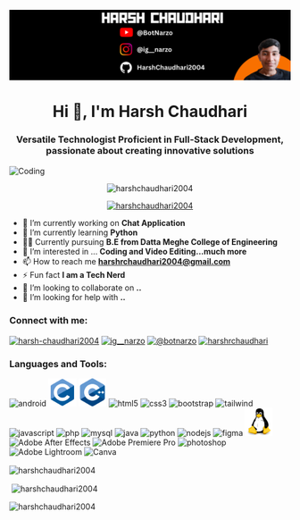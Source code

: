 <p><img align="center" alt="Harsh_banner" src="Harsh_LinkedIn-banner.png" /></p>
<h1 align="center">Hi 👋, I'm Harsh Chaudhari</h1>
<h3 align="center">
  Versatile Technologist Proficient in Full-Stack Development, passionate about
  creating innovative solutions
</h3>
<img
  align="center"
  alt="Coding"
  width="500"
  src="https://images.squarespace-cdn.com/content/v1/5769fc401b631bab1addb2ab/1541580611624-TE64QGKRJG8SWAIUS7NS/ke17ZwdGBToddI8pDm48kPoswlzjSVMM-SxOp7CV59BZw-zPPgdn4jUwVcJE1ZvWQUxwkmyExglNqGp0IvTJZamWLI2zvYWH8K3-s_4yszcp2ryTI0HqTOaaUohrI8PI6FXy8c9PWtBlqAVlUS5izpdcIXDZqDYvprRqZ29Pw0o/coding-freak.gif"
/>

<p align="center">
  <img
    src="https://komarev.com/ghpvc/?username=harshchaudhari2004&label=Profile%20views&color=0e75b6&style=flat"
    alt="harshchaudhari2004"
  />
</p>

<p align="center">
  <a href="https://github.com/ryo-ma/github-profile-trophy"
    ><img
      src="https://github-profile-trophy.vercel.app/?username=harshchaudhari2004"
      alt="harshchaudhari2004"
  /></a>
</p>

- 🔭 I’m currently working on **Chat Application**
- 🌱 I’m currently learning **Python**
- 👨‍🎓 Currently pursuing **B.E from Datta Meghe College of Engineering**
- 👀 I’m interested in ... **Coding and Video Editing...much more**
- 📫 How to reach me **harshrchaudhari2004@gmail.com**
- ⚡ Fun fact **I am a Tech Nerd**
- 💞️ I’m looking to collaborate on **..**
- 🤝 I’m looking for help with **..**

<h3 align="left">Connect with me:</h3>
<p align="left">
  <a href="https://linkedin.com/in/harsh-chaudhari2004" target="blank"
    ><img
      align="center"
      src="https://www.edigitalagency.com.au/wp-content/uploads/Linkedin-logo-icon-png.png"
      alt="harsh-chaudhari2004"
      height="50"
      width="50"
  /></a>
  <a href="https://instagram.com/ig__narzo" target="blank"
    ><img
      align="center"
      src="https://upload.wikimedia.org/wikipedia/commons/thumb/e/e7/Instagram_logo_2016.svg/768px-Instagram_logo_2016.svg.png"
      alt="ig__narzo"
      height="50"
      width="50"
  /></a>
  <a href="https://www.youtube.com/@botnarzo" target="blank"
    ><img
      align="center"
      src="https://www.edigitalagency.com.au/wp-content/uploads/YouTube-icon-red-png.png"
      alt="@botnarzo"
      height="50"
      width="60"
  /></a>
  <a href="https://www.hackerrank.com/harshrchaudhari" target="blank"
    ><img
      align="center"
      src="https://upload.wikimedia.org/wikipedia/commons/thumb/4/40/HackerRank_Icon-1000px.png/800px-HackerRank_Icon-1000px.png"
      alt="harshrchaudhari"
      height="50"
      width="50"
  /></a>
</p>

<h3 align="left">Languages and Tools:</h3>
<p align="left">
  <a>
    <img
      src="https://upload.wikimedia.org/wikipedia/commons/thumb/6/64/Android_logo_2019_%28stacked%29.svg/2346px-Android_logo_2019_%28stacked%29.svg.png"
      alt="android"
      width="50"
      height="50"
    />
  </a>
  <a>
    <img
      src="https://raw.githubusercontent.com/devicons/devicon/master/icons/c/c-original.svg"
      alt="c"
      width="50"
      height="50"
    />
  </a>
  <a>
    <img
      src="https://raw.githubusercontent.com/devicons/devicon/master/icons/cplusplus/cplusplus-original.svg"
      alt="cplusplus"
      width="50"
      height="50"
    />
  </a>
  <a>
    <img
      src="https://upload.wikimedia.org/wikipedia/commons/thumb/6/61/HTML5_logo_and_wordmark.svg/2048px-HTML5_logo_and_wordmark.svg.png"
      alt="html5"
      width="50"
      height="50"
    />
  </a>
  <a>
    <img
      src="https://upload.wikimedia.org/wikipedia/commons/d/d5/CSS3_logo_and_wordmark.svg"
      alt="css3"
      width="50"
      height="50"
    />
  </a>
  <a>
    <img
      src="https://upload.wikimedia.org/wikipedia/commons/thumb/b/b2/Bootstrap_logo.svg/800px-Bootstrap_logo.svg.png"
      alt="bootstrap"
      width="60"
      height="50"
    />
  </a>
  <a>
    <img
      src="https://www.vectorlogo.zone/logos/tailwindcss/tailwindcss-icon.svg"
      alt="tailwind"
      width="50"
      height="50"
    />
  </a>
  <a>
    <img
      src="https://upload.wikimedia.org/wikipedia/commons/6/6a/JavaScript-logo.png"
      alt="javascript"
      width="50"
      height="50"
    />
  </a>
  <a>
    <img
      src="https://upload.wikimedia.org/wikipedia/commons/thumb/2/27/PHP-logo.svg/1200px-PHP-logo.svg.png"
      alt="php"
      width="60"
      height="50"
    />
  </a>
  <a>
    <img
      src="https://1000logos.net/wp-content/uploads/2020/08/MySQL-Logo.png"
      alt="mysql"
      width="60"
      height="50"
    />
  </a>
  <a>
    <img
      src="https://1000logos.net/wp-content/uploads/2020/09/Java-Logo-500x313.png"
      alt="java"
      width="60"
      height="50"
    />
  </a>
  <a>
    <img
      src="https://upload.wikimedia.org/wikipedia/commons/thumb/c/c3/Python-logo-notext.svg/1200px-Python-logo-notext.svg.png"
      alt="python"
      width="50"
      height="50"
    />
  </a>
  <a>
    <img
      src="https://upload.wikimedia.org/wikipedia/commons/thumb/d/d9/Node.js_logo.svg/2560px-Node.js_logo.svg.png"
      alt="nodejs"
      width="60"
      height="50"
    />
  </a>
  <a>
    <img
      src="https://static-00.iconduck.com/assets.00/figma-icon-2048x2048-lvgft610.png"
      alt="figma"
      width="50"
      height="50"
    />
  </a>
  <a>
    <img
      src="https://raw.githubusercontent.com/devicons/devicon/master/icons/linux/linux-original.svg"
      alt="linux"
      width="50"
      height="50"
    />
  </a>
  <a>
    <img
      src="https://upload.wikimedia.org/wikipedia/commons/thumb/c/cb/Adobe_After_Effects_CC_icon.svg/1200px-Adobe_After_Effects_CC_icon.svg.png"
      alt="Adobe After Effects"
      width="50"
      height="50"
    />
  </a>
  <a>
    <img
      src="https://upload.wikimedia.org/wikipedia/commons/thumb/4/40/Adobe_Premiere_Pro_CC_icon.svg/1200px-Adobe_Premiere_Pro_CC_icon.svg.png"
      alt="Adobe Premiere Pro"
      width="50"
      height="50"
    />
  </a>
  <a>
    <img
      src="https://upload.wikimedia.org/wikipedia/commons/thumb/a/af/Adobe_Photoshop_CC_icon.svg/2101px-Adobe_Photoshop_CC_icon.svg.png"
      alt="photoshop"
      width="50"
      height="50"
    />
  </a>
  <a>
    <img
      src="https://upload.wikimedia.org/wikipedia/commons/thumb/b/b6/Adobe_Photoshop_Lightroom_CC_logo.svg/1200px-Adobe_Photoshop_Lightroom_CC_logo.svg.png"
      alt="Adobe Lightroom"
      width="50"
      height="50"
    />
  </a>
  <a>
    <img
      src="https://logos-world.net/wp-content/uploads/2020/02/Canva-Logo.png"
      alt="Canva"
      width="50"
      height="40"
    />
  </a>
</p>

<p>
  <img
    align="center"
    src="https://github-readme-stats.vercel.app/api/top-langs?username=harshchaudhari2004&show_icons=true&locale=en&layout=compact"
    alt="harshchaudhari2004"
  />
</p>

<p>
  &nbsp;<img
    align="center"
    src="https://github-readme-stats.vercel.app/api?username=harshchaudhari2004&show_icons=true&include_all_commits=true&locale=en"
    alt="harshchaudhari2004"
  />
</p>

<p>
  <img
    align="center"
    src="https://github-readme-streak-stats.herokuapp.com/?user=harshchaudhari2004&"
    alt="harshchaudhari2004"
  />
</p>
